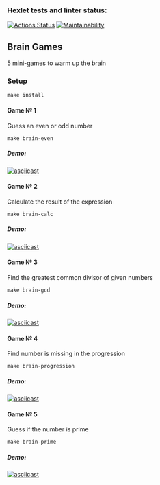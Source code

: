 ### Hexlet tests and linter status:
[![Actions Status](https://github.com/artprograms/php-project-45/actions/workflows/hexlet-check.yml/badge.svg)](https://github.com/artprograms/php-project-45/actions) [![Maintainability](https://api.codeclimate.com/v1/badges/fa6ec91d1c4464df267e/maintainability)](https://codeclimate.com/github/artengin/php-project-45/maintainability)

## Brain Games
5 mini-games to warm up the brain

### Setup
```
make install
```

#### Game № 1
Guess an even or odd number

```
make brain-even
```

##### Demo:
[![asciicast](https://asciinema.org/a/9Lo9HS4n3rASFIcn3KtviL1XZ.svg)](https://asciinema.org/a/9Lo9HS4n3rASFIcn3KtviL1XZ)


#### Game № 2
Calculate the result of the expression

```
make brain-calc
```

##### Demo:
[![asciicast](https://asciinema.org/a/9Lo9HS4n3rASFIcn3KtviL1XZ.svg)](https://asciinema.org/a/9Lo9HS4n3rASFIcn3KtviL1XZ)


#### Game № 3
Find the greatest common divisor of given numbers

```
make brain-gcd
```

##### Demo:
[![asciicast](https://asciinema.org/a/ACXbWx9BdiZrloI2CmZ7Wm43o.svg)](https://asciinema.org/a/ACXbWx9BdiZrloI2CmZ7Wm43o)


#### Game № 4
Find number is missing in the progression

```
make brain-progression
```

##### Demo:
[![asciicast](https://asciinema.org/a/OcVy0XDZ6lvlbme4tXF1XRuKf.svg)](https://asciinema.org/a/OcVy0XDZ6lvlbme4tXF1XRuKf)


#### Game № 5
Guess if the number is prime

```
make brain-prime
```

##### Demo:
[![asciicast](https://asciinema.org/a/Jzt4JD5xyf4BQXy0CFkNqYR3Q.svg)](https://asciinema.org/a/Jzt4JD5xyf4BQXy0CFkNqYR3Q)